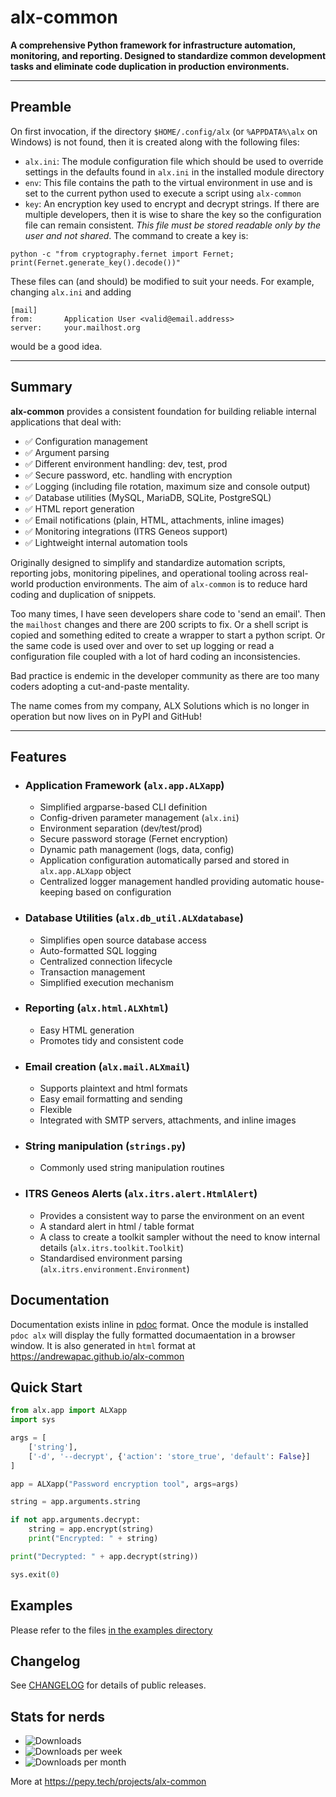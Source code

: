# alx-common

**A comprehensive Python framework for infrastructure automation, monitoring, and reporting. Designed to standardize common development tasks and eliminate code duplication in production environments.**

---
## Preamble

On first invocation, if the directory `$HOME/.config/alx` 
(or `%APPDATA%\alx` on Windows) is not found, then it is created 
along with the following files:
* `alx.ini`: The module configuration file which should be used to 
override settings in the defaults found in `alx.ini` in the installed 
module directory
* `env`: This file contains the path to the virtual environment in use
and is set to the current python used to execute a script using 
`alx-common`
* `key`: An encryption key used to encrypt and decrypt strings. If
there are multiple developers, then it is wise to share the key so
the configuration file can remain consistent. *This file must be stored
readable only by the user and not shared*. The command to create a key is:

```
python -c "from cryptography.fernet import Fernet; print(Fernet.generate_key().decode())"
```

These files can (and should) be modified to suit your needs. For example,
changing `alx.ini` and adding 

```
[mail]
from:       Application User <valid@email.address>
server:     your.mailhost.org
```
would be a good idea.

---
## Summary

**alx-common** provides a consistent foundation for building reliable internal applications that deal with:

- ✅ Configuration management
- ✅ Argument parsing
- ✅ Different environment handling: dev, test, prod
- ✅ Secure password, etc. handling with encryption
- ✅ Logging (including file rotation, maximum size and console output)
- ✅ Database utilities (MySQL, MariaDB, SQLite, PostgreSQL)
- ✅ HTML report generation
- ✅ Email notifications (plain, HTML, attachments, inline images)
- ✅ Monitoring integrations (ITRS Geneos support)
- ✅ Lightweight internal automation tools

Originally designed to simplify and standardize automation scripts, 
reporting jobs, monitoring pipelines, and operational tooling across 
real-world production environments.  The aim of `alx-common` is to 
reduce hard coding and duplication of snippets. 

Too many times, I have seen developers share code to 'send an email'.
Then the `mailhost` changes and there are 200 scripts to fix. Or
a shell script is copied and something edited to create a wrapper
to start a python script. Or the same code is used over and over to 
set up logging or read a configuration file coupled with a lot of hard
coding an inconsistencies.

Bad practice is endemic in the developer community as there are too
many coders adopting a cut-and-paste mentality.

The name comes from my company, ALX Solutions which is no longer in 
operation but now lives on in PyPI and GitHub!

---

## Features

- ### Application Framework (`alx.app.ALXapp`)
  - Simplified argparse-based CLI definition
  - Config-driven parameter management (`alx.ini`)
  - Environment separation (dev/test/prod)
  - Secure password storage (Fernet encryption)
  - Dynamic path management (logs, data, config)
  - Application configuration automatically parsed 
    and stored in `alx.app.ALXapp` object
  - Centralized logger management handled providing
    automatic house-keeping based on configuration

- ### Database Utilities (`alx.db_util.ALXdatabase`)
  - Simplifies open source database access
  - Auto-formatted SQL logging
  - Centralized connection lifecycle
  - Transaction management
  - Simplified execution mechanism

- ### Reporting (`alx.html.ALXhtml`)
  - Easy HTML generation
  - Promotes tidy and consistent code

- ### Email creation (`alx.mail.ALXmail`)
  - Supports plaintext and html formats
  - Easy email formatting and sending
  - Flexible
  - Integrated with SMTP servers, attachments, and inline images

- ### String manipulation (`strings.py`)
  - Commonly used string manipulation routines

- ### ITRS Geneos Alerts (`alx.itrs.alert.HtmlAlert`)
  - Provides a consistent way to parse the environment on an event
  - A standard alert in html / table format
  - A class to create a toolkit sampler without the
    need to know internal details (`alx.itrs.toolkit.Toolkit`)
  - Standardised environment parsing (`alx.itrs.environment.Environment`)

## Documentation

Documentation exists inline in [pdoc](https://pdoc.dev/) format. Once the
module is installed `pdoc alx` will display the fully formatted 
documaentation in a browser window.  It is also generated in
`html` format at https://andrewapac.github.io/alx-common

## Quick Start

```python
from alx.app import ALXapp
import sys

args = [
    ['string'],
    ['-d', '--decrypt', {'action': 'store_true', 'default': False}]
]

app = ALXapp("Password encryption tool", args=args)

string = app.arguments.string

if not app.arguments.decrypt:
    string = app.encrypt(string)
    print("Encrypted: " + string)

print("Decrypted: " + app.decrypt(string))

sys.exit(0)
```

## Examples

Please refer to the files [in the examples directory](https://github.com/AndrewAPAC/alx-common/tree/main/examples)

## Changelog

See [CHANGELOG](https://github.com/AndrewAPAC/alx-common/blob/main/CHANGELOG.md) for details of public releases.

## Stats for nerds

* ![Downloads](https://static.pepy.tech/badge/alx-common)
* ![Downloads per week](https://static.pepy.tech/badge/alx-common/week)
* ![Downloads per month](https://static.pepy.tech/badge/alx-common/month)

More at https://pepy.tech/projects/alx-common
